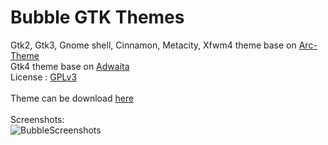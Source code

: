 # Bubble GTK Themes
Gtk2, Gtk3, Gnome shell, Cinnamon, Metacity, Xfwm4 theme base on [Arc-Theme](https://github.com/horst3180/arc-theme)</br>
Gtk4 theme base on [Adwaita](https://gitlab.gnome.org/GNOME/gtk/-/tree/gtk-4.0/gtk/theme/Adwaita)</br>
License : [GPLv3](https://choosealicense.com/licenses/gpl-3.0/)</br></br>
Theme can be download [here](https://www.pling.com/p/1253999/)</br></br>
Screenshots:</br>
![BubbleScreenshots](https://i.ibb.co.com/VLGVNgK/bubble-27052004.png "BubbleScreenshots")</br></br>
